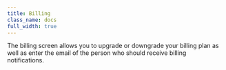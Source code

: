 ```yaml
---
title: Billing
class_name: docs
full_width: true
---
```


The billing screen allows you to upgrade or downgrade your billing plan as well as enter the email of the person who should receive billing notifications.


